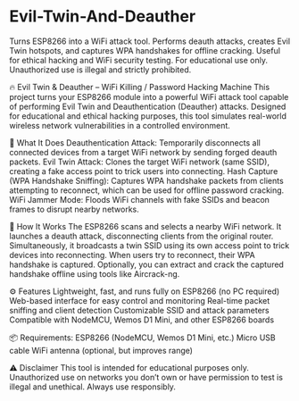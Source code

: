 # Evil-Twin-And-Deauther
Turns ESP8266 into a WiFi attack tool. Performs deauth attacks, creates Evil Twin hotspots, and captures WPA handshakes for offline cracking. Useful for ethical hacking and WiFi security testing. For educational use only. Unauthorized use is illegal and strictly prohibited.

🔥 Evil Twin & Deauther – WiFi Killing / Password Hacking Machine
This project turns your ESP8266 module into a powerful WiFi attack tool capable of performing Evil Twin and Deauthentication (Deauther) attacks. Designed for educational and ethical hacking purposes, this tool simulates real-world wireless network vulnerabilities in a controlled environment.

🚀 What It Does
Deauthentication Attack: Temporarily disconnects all connected devices from a target WiFi network by sending forged deauth packets.
Evil Twin Attack: Clones the target WiFi network (same SSID), creating a fake access point to trick users into connecting.
Hash Capture (WPA Handshake Sniffing): Captures WPA handshake packets from clients attempting to reconnect, which can be used for offline password cracking.
WiFi Jammer Mode: Floods WiFi channels with fake SSIDs and beacon frames to disrupt nearby networks.

🧠 How It Works
The ESP8266 scans and selects a nearby WiFi network.
It launches a deauth attack, disconnecting clients from the original router.
Simultaneously, it broadcasts a twin SSID using its own access point to trick devices into reconnecting.
When users try to reconnect, their WPA handshake is captured.
Optionally, you can extract and crack the captured handshake offline using tools like Aircrack-ng.

⚙️ Features
Lightweight, fast, and runs fully on ESP8266 (no PC required)
Web-based interface for easy control and monitoring
Real-time packet sniffing and client detection
Customizable SSID and attack parameters
Compatible with NodeMCU, Wemos D1 Mini, and other ESP8266 boards

📦 Requirements:
ESP8266 (NodeMCU, Wemos D1 Mini, etc.)
Micro USB cable
WiFi antenna (optional, but improves range)

⚠️ Disclaimer
This tool is intended for educational purposes only. Unauthorized use on networks you don’t own or have permission to test is illegal and unethical. Always use responsibly.

